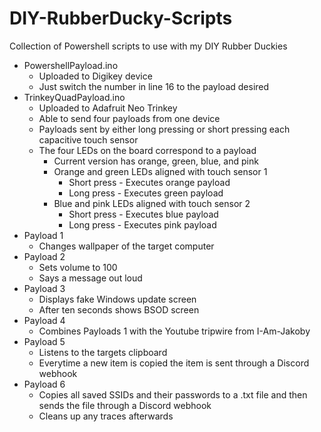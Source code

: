 # DIY-RubberDucky-Scripts
Collection of Powershell scripts to use with my DIY Rubber Duckies

* PowershellPayload.ino
  * Uploaded to Digikey device
  * Just switch the number in line 16 to the payload desired
* TrinkeyQuadPayload.ino
  * Uploaded to Adafruit Neo Trinkey
  * Able to send four payloads from one device
  * Payloads sent by either long pressing or short pressing each capacitive touch sensor
  * The four LEDs on the board correspond to a payload
    * Current version has orange, green, blue, and pink
    * Orange and green LEDs aligned with touch sensor 1
      * Short press - Executes orange payload
      * Long press - Executes green payload 
    * Blue and pink LEDs aligned with touch sensor 2
      * Short press - Executes blue payload
      * Long press - Executes pink payload 
* Payload 1
  * Changes wallpaper of the target computer
* Payload 2
  * Sets volume to 100
  * Says a message out loud
* Payload 3
  * Displays fake Windows update screen
  * After ten seconds shows BSOD screen
* Payload 4
  * Combines Payloads 1 with the Youtube tripwire from I-Am-Jakoby
* Payload 5
  * Listens to the targets clipboard
  * Everytime a new item is copied the item is sent through a Discord webhook
* Payload 6
  * Copies all saved SSIDs and their passwords to a .txt file and then sends the file through a Discord webhook
  * Cleans up any traces afterwards

